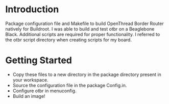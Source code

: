 # Introduction
Package configuration file and Makefile to build OpenThread Border Router natively for Buildroot.
I was able to build and test otbr on a Beaglebone Black. Additional scripts are required for proper functionality. I referred to the otbr script directory when creating scripts for my board.

# Getting Started
- Copy these files to a new directory in the package directory present in your workspace.
- Source the configuration file in the package Config.in.
- Configure otbr in menuconfig.
- Build an image!
